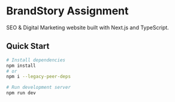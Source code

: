 # BrandStory Assignment

SEO & Digital Marketing website built with Next.js and TypeScript.

## Quick Start

```bash
# Install dependencies
npm install
# or
npm i --legacy-peer-deps

# Run development server
npm run dev
